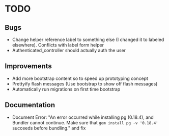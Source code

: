 TODO
====

Bugs
----
* Change helper reference label to something else (I changed it to labeled elsewhere). Conflicts with label form helper
* Authenticated_controller should actually auth the user

Improvements
------------
* Add more bootstrap content so to speed up prototyping concept
* Prettyify flash messages (Use bootstrap to show off flash messages)
* Automatically run migrations on first time bootstrap

Documentation
-------------
* Document Error: "An error occurred while installing pg (0.18.4), and Bundler cannot continue.   Make sure that `gem install pg -v '0.18.4'` succeeds before bundling." and fix